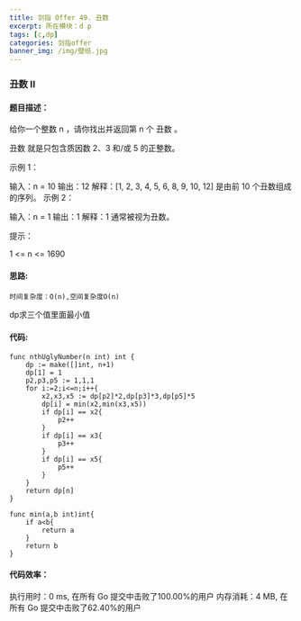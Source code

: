 ```yaml
---
title: 剑指 Offer 49. 丑数
excerpt: 所在模块：d p
tags: [c,dp]
categories: 剑指offer
banner_img: /img/壁纸.jpg
---
```


### 丑数 II

#### 题目描述：

给你一个整数 n ，请你找出并返回第 n 个 丑数 。

丑数 就是只包含质因数 2、3 和/或 5 的正整数。

 

示例 1：

输入：n = 10 输出：12 解释：[1, 2, 3, 4, 5, 6, 8, 9, 10, 12] 是由前 10 个丑数组成的序列。 示例 2：

输入：n = 1 输出：1 解释：1 通常被视为丑数。

提示：

1 <= n <= 1690

#### 思路:

```
时间复杂度：O(n),空间复杂度O(n)
```

dp求三个值里面最小值

#### 代码:

```
func nthUglyNumber(n int) int {
    dp := make([]int, n+1)
    dp[1] = 1
    p2,p3,p5 := 1,1,1
    for i:=2;i<=n;i++{
        x2,x3,x5 := dp[p2]*2,dp[p3]*3,dp[p5]*5
        dp[i] = min(x2,min(x3,x5))
        if dp[i] == x2{
            p2++
        }
        if dp[i] == x3{
            p3++
        }
        if dp[i] == x5{
            p5++
        }
    }
    return dp[n]
}

func min(a,b int)int{
    if a<b{
        return a
    }
    return b
}
```

#### 代码效率：

执行用时：0 ms, 在所有 Go 提交中击败了100.00%的用户
内存消耗：4 MB, 在所有 Go 提交中击败了62.40%的用户
